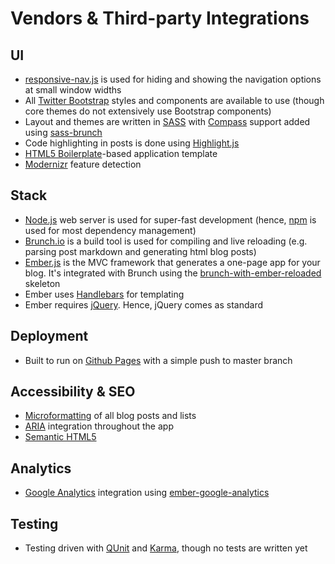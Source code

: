 Vendors & Third-party Integrations
======

UI
------

- [responsive-nav.js](//github.com/viljamis/responsive-nav.js) is used for hiding and showing the navigation options at small window widths
- All [Twitter Bootstrap](//getbootstrap.com/) styles and components are available to use (though core themes do not extensively use Bootstrap components)
- Layout and themes are written in [SASS](//sass-lang.com/) with [Compass](//compass-style.org/) support added using [sass-brunch](//github.com/brunch/sass-brunch)
- Code highlighting in posts is done using [Highlight.js](http://highlightjs.org/)
- [HTML5 Boilerplate](//html5boilerplate.com/)-based application template
- [Modernizr](//modernizr.com/) feature detection

Stack
------

- [Node.js](//nodejs.org/) web server is used for super-fast development (hence, [npm](//www.npmjs.org/) is used for most dependency management)
- [Brunch.io](//brunch.io/) is a build tool is used for compiling and live reloading (e.g. parsing post markdown and generating html blog posts)
- [Ember.js](//emberjs.com/) is the MVC framework that generates a one-page app for your blog. It's integrated with Brunch using the [brunch-with-ember-reloaded](https://github.com/gcollazo/brunch-with-ember-reloaded) skeleton
- Ember uses [Handlebars](http://handlebarsjs.com/) for templating
- Ember requires [jQuery](http://jquery.com/). Hence, jQuery comes as standard

Deployment
------

- Built to run on [Github Pages](//pages.github.com/) with a simple push to master branch

Accessibility & SEO
------

- [Microformatting](//microformats.org/wiki/microformats2#h-entry) of all blog posts and lists
- [ARIA](//developer.mozilla.org/en-US/docs/Web/Accessibility/ARIA) integration throughout the app
- [Semantic HTML5](//html5doctor.com/lets-talk-about-semantics/)

Analytics
------

- [Google Analytics](//www.google.com/analytics/) integration using [ember-google-analytics](//github.com/ryanto/ember-google-analytics)

Testing
------

- Testing driven with [QUnit](//qunitjs.com/) and [Karma](//karma-runner.github.io/0.12/index.html), though no tests are written yet
